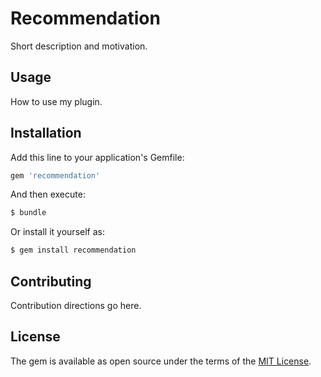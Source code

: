 # Recommendation
Short description and motivation.

## Usage
How to use my plugin.

## Installation
Add this line to your application's Gemfile:

```ruby
gem 'recommendation'
```

And then execute:
```bash
$ bundle
```

Or install it yourself as:
```bash
$ gem install recommendation
```

## Contributing
Contribution directions go here.

## License
The gem is available as open source under the terms of the [MIT License](http://opensource.org/licenses/MIT).
